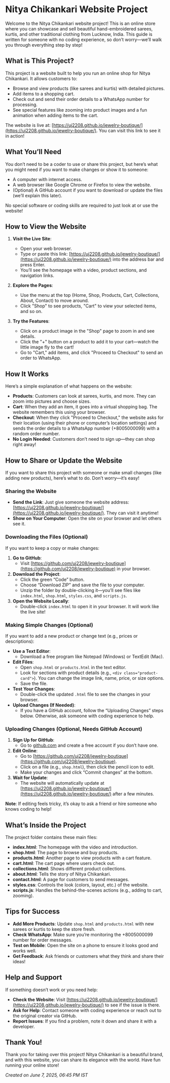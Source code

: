 # Nitya Chikankari Website Project

Welcome to the Nitya Chikankari website project! This is an online store where you can showcase and sell beautiful hand-embroidered sarees, kurtis, and other traditional clothing from Lucknow, India. This guide is written for someone with no coding experience, so don’t worry—we’ll walk you through everything step by step!

## What is This Project?

This project is a website built to help you run an online shop for Nitya Chikankari. It allows customers to:
- Browse and view products (like sarees and kurtis) with detailed pictures.
- Add items to a shopping cart.
- Check out and send their order details to a WhatsApp number for processing.
- See special features like zooming into product images and a fun animation when adding items to the cart.

The website is live at: [https://uj2208.github.io/jewelry-boutique/](https://uj2208.github.io/jewelry-boutique/). You can visit this link to see it in action!

## What You’ll Need

You don’t need to be a coder to use or share this project, but here’s what you might need if you want to make changes or show it to someone:
- A computer with internet access.
- A web browser like Google Chrome or Firefox to view the website.
- (Optional) A GitHub account if you want to download or update the files (we’ll explain this later).

No special software or coding skills are required to just look at or use the website!

## How to View the Website

1. **Visit the Live Site**:
   - Open your web browser.
   - Type or paste this link: [https://uj2208.github.io/jewelry-boutique/](https://uj2208.github.io/jewelry-boutique/) into the address bar and press Enter.
   - You’ll see the homepage with a video, product sections, and navigation links.

2. **Explore the Pages**:
   - Use the menu at the top (Home, Shop, Products, Cart, Collections, About, Contact) to move around.
   - Click "Shop" to see products, "Cart" to view your selected items, and so on.

3. **Try the Features**:
   - Click on a product image in the "Shop" page to zoom in and see details.
   - Click the "+" button on a product to add it to your cart—watch the little image fly to the cart!
   - Go to "Cart," add items, and click "Proceed to Checkout" to send an order to WhatsApp.

## How It Works

Here’s a simple explanation of what happens on the website:
- **Products**: Customers can look at sarees, kurtis, and more. They can zoom into pictures and choose sizes.
- **Cart**: When they add an item, it goes into a virtual shopping bag. The website remembers this using your browser.
- **Checkout**: When they click "Proceed to Checkout," the website asks for their location (using their phone or computer’s location settings) and sends the order details to a WhatsApp number (+8005000099) with a random order number.
- **No Login Needed**: Customers don’t need to sign up—they can shop right away!

## How to Share or Update the Website

If you want to share this project with someone or make small changes (like adding new products), here’s what to do. Don’t worry—it’s easy!

### Sharing the Website
- **Send the Link**: Just give someone the website address: [https://uj2208.github.io/jewelry-boutique/](https://uj2208.github.io/jewelry-boutique/). They can visit it anytime!
- **Show on Your Computer**: Open the site on your browser and let others see it.

### Downloading the Files (Optional)
If you want to keep a copy or make changes:
1. **Go to GitHub**:
   - Visit [https://github.com/uj2208/jewelry-boutique](https://github.com/uj2208/jewelry-boutique) in your browser.
2. **Download the Project**:
   - Click the green “Code” button.
   - Choose “Download ZIP” and save the file to your computer.
   - Unzip the folder by double-clicking it—you’ll see files like `index.html`, `shop.html`, `styles.css`, and `scripts.js`.
3. **Open the Website Locally**:
   - Double-click `index.html` to open it in your browser. It will work like the live site!

### Making Simple Changes (Optional)
If you want to add a new product or change text (e.g., prices or descriptions):
- **Use a Text Editor**:
  - Download a free program like Notepad (Windows) or TextEdit (Mac).
- **Edit Files**:
  - Open `shop.html` or `products.html` in the text editor.
  - Look for sections with product details (e.g., `<div class="product-card">`). You can change the image link, name, price, or size options.
  - Save the file.
- **Test Your Changes**:
  - Double-click the updated `.html` file to see the changes in your browser.
- **Upload Changes (If Needed)**:
  - If you have a GitHub account, follow the “Uploading Changes” steps below. Otherwise, ask someone with coding experience to help.

### Uploading Changes (Optional, Needs GitHub Account)
1. **Sign Up for GitHub**:
   - Go to [github.com](https://github.com) and create a free account if you don’t have one.
2. **Edit Online**:
   - Go to [https://github.com/uj2208/jewelry-boutique](https://github.com/uj2208/jewelry-boutique).
   - Click on a file (e.g., `shop.html`), then click the pencil icon to edit.
   - Make your changes and click “Commit changes” at the bottom.
3. **Wait for Update**:
   - The website will automatically update at [https://uj2208.github.io/jewelry-boutique/](https://uj2208.github.io/jewelry-boutique/) after a few minutes.

**Note**: If editing feels tricky, it’s okay to ask a friend or hire someone who knows coding to help!

## What’s Inside the Project

The project folder contains these main files:
- **index.html**: The homepage with the video and introduction.
- **shop.html**: The page to browse and buy products.
- **products.html**: Another page to view products with a cart feature.
- **cart.html**: The cart page where users check out.
- **collections.html**: Shows different product collections.
- **about.html**: Tells the story of Nitya Chikankari.
- **contact.html**: A page for customers to send messages.
- **styles.css**: Controls the look (colors, layout, etc.) of the website.
- **scripts.js**: Handles the behind-the-scenes actions (e.g., adding to cart, zooming).

## Tips for Success
- **Add More Products**: Update `shop.html` and `products.html` with new sarees or kurtis to keep the store fresh.
- **Check WhatsApp**: Make sure you’re monitoring the +8005000099 number for order messages.
- **Test on Mobile**: Open the site on a phone to ensure it looks good and works well.
- **Get Feedback**: Ask friends or customers what they think and share their ideas!

## Help and Support
If something doesn’t work or you need help:
- **Check the Website**: Visit [https://uj2208.github.io/jewelry-boutique/](https://uj2208.github.io/jewelry-boutique/) to see if the issue is there.
- **Ask for Help**: Contact someone with coding experience or reach out to the original creator via GitHub.
- **Report Issues**: If you find a problem, note it down and share it with a developer.

## Thank You!
Thank you for taking over this project! Nitya Chikankari is a beautiful brand, and with this website, you can share its elegance with the world. Have fun running your online store!

*Created on June 7, 2025, 06:45 PM IST*
